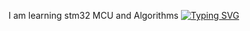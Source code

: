 I am learning stm32 MCU and Algorithms
[![Typing SVG](https://readme-typing-svg.herokuapp.com?font=Fira+Code&duration=2000&pause=500&random=false&width=435&lines=%E6%9E%81%E5%AE%A2%E8%A1%8C%E5%8A%A8stan)](https://git.io/typing-svg)
